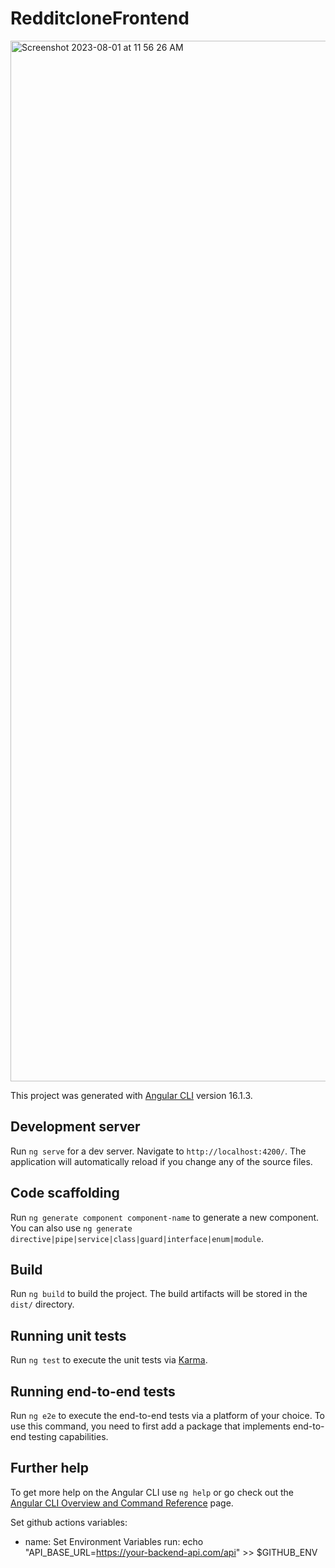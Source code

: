 # RedditcloneFrontend

<img width="1665" alt="Screenshot 2023-08-01 at 11 56 26 AM" src="https://github.com/ChrisMKocabas/springboot_angular_fullstack_reddit_clone_frontend/assets/75855099/7c84447b-98f0-451d-a992-17bbc0b35d3e">


This project was generated with [Angular CLI](https://github.com/angular/angular-cli) version 16.1.3.

## Development server

Run `ng serve` for a dev server. Navigate to `http://localhost:4200/`. The application will automatically reload if you change any of the source files.

## Code scaffolding

Run `ng generate component component-name` to generate a new component. You can also use `ng generate directive|pipe|service|class|guard|interface|enum|module`.

## Build

Run `ng build` to build the project. The build artifacts will be stored in the `dist/` directory.

## Running unit tests

Run `ng test` to execute the unit tests via [Karma](https://karma-runner.github.io).

## Running end-to-end tests

Run `ng e2e` to execute the end-to-end tests via a platform of your choice. To use this command, you need to first add a package that implements end-to-end testing capabilities.

## Further help

To get more help on the Angular CLI use `ng help` or go check out the [Angular CLI Overview and Command Reference](https://angular.io/cli) page.

Set github actions variables: 

- name: Set Environment Variables
run: echo "API_BASE_URL=https://your-backend-api.com/api" >> $GITHUB_ENV
